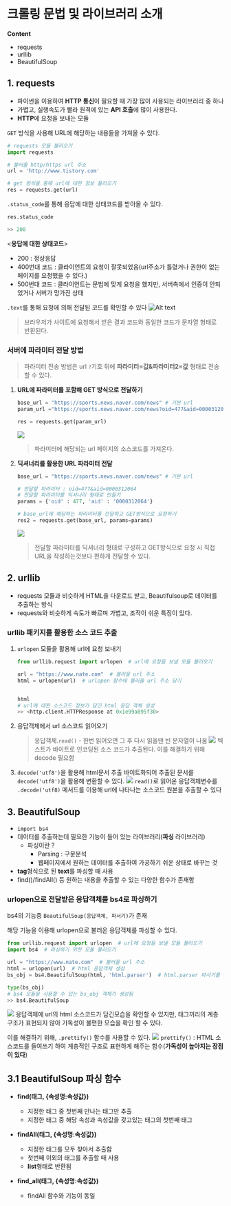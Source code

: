 # 크롤링 문법 및 라이브러리 소개
**Content**
- requests
- urllib
- BeautifulSoup

## 1. requests
- 파이썬을 이용하여 **HTTP 통신**이 필요할 때 가장 많이 사용되는 라이브러리 중 하나
- 가볍고, 실행속도가 빨라 원격에 있는 **API 호출**에 많이 사용한다.
- **HTTP**에 요청을 보내는 모듈   
  
`GET` 방식을 사용해 URL에 해당하는 내용들을 가져올 수 있다.
```python
# requests 모듈 불러오기
import requests

# 불러올 http/https url 주소
url = 'http://www.tistory.com'

# get 방식을 통해 url에 대한 정보 불러오기
res = requests.get(url)
```

`.status_code`를 통해 응답에 대한 상태코드를 받아올 수 있다.

```python
res.status_code

>> 200
```

<**응답에 대한 상태코드**>   
- 200 : 정상응답   
- 400번대 코드 : 클라이언트의 요청이 잘못되었음(url주소가 틀렸거나 권한이 없는 페이지를 요청했을 수 있다.)   
- 500번대 코드 : 클라이언트는 문법에 맞게 요청을 했지만, 서버측에서 인증이 안되었거나 서버가 망가진 상태

`.text`를 통해 요청에 의해 전달된 코드를 확인할 수 있다
![Alt text](img/data_col01.png)   
> 브라우저가 사이트에 요청해서 받은 결과 코드와 동일한 코드가 문자열 형태로 반환된다.

### 서버에 파라미터 전달 방법
  > 파라미터 전송 방법은 url `?`기호 뒤에 **파라미터=값&파라미터2=값** 형태로 전송할 수 있다.

1. **URL에 파라미터를 포함해 GET 방식으로 전달하기**
    ```python
    base_url = "https://sports.news.naver.com/news" # 기본 url
    param_url ="https://sports.news.naver.com/news?oid=477&aid=0000312064"  # 파라미터가 포함된 url
    
    res = requests.get(param_url)
    ```
    ![](img/data_col02.png)
    > 파라미터에 해당되는 url 페이지의 소스코드를 가져온다.

2. **딕셔너리를 활용한 URL 파라미터 전달**
    ```python
    base_url = "https://sports.news.naver.com/news" # 기본 url

    # 전달할 파라미터 : oid=477&aid=0000312064
    # 전달할 파라미터를 딕셔너리 형태로 만들기
    params = {'oid' : 477, 'aid' : '0000312064'}

    # base_url에 해당하는 파라미터를 전달하고 GET방식으로 요청하기
    res2 = requests.get(base_url, params=params) 
    ```
    ![](img/data_col03.png)
    > 전달할 파라미터를 딕셔너리 형태로 구성하고 GET방식으로 요청 시 직접 URL을 작성하는것보다 편하게 전달할 수 있다.

## 2. urllib
- requests 모듈과 비슷하게 HTML을 다운로드 받고, Beautifulsoup로 데이터를 추출하는 방식
- requests와 비슷하게 속도가 빠르며 가볍고, 조작이 쉬운 특징이 있다.

### urllib 패키지를 활용한 소스 코드 추출
1. `urlopen` 모듈을 활용해 url에 요청 보내기
    ```python
    from urllib.request import urlopen  # url에 요청을 보낼 모듈 불러오기

    url = "https://www.nate.com"  # 불러올 url 주소
    html = urlopen(url)  # urlopen 함수에 불러올 url 주소 담기


    html
    # url에 대한 소스코드 정보가 담긴 html 응답 객체 생성
    >> <http.client.HTTPResponse at 0x1e99a895f30> 
    ```
2. 응답객체에서 url 소스코드 읽어오기
   > 응답객체.`read()` - 한번 읽어오면 그 후 다시 읽을땐 빈 문자열이 나옴
   ![](img/data_col04.png)
   > 텍스트가 바이트로 인코딩된 소스 코드가 추출된다. 이를 해결하기 위해 decode 필요함

3. `decode('utf8')`을 활용해 html문서 추출
   바이트화되어 추출된 문서를 `decode('utf8')`을 활용해 변환할 수 있다.
   ![](img/data_col05.png)
   `read()`로 읽어온 응답객체변수를 `.decode('utf8)` 메서드를 이용해 url에 나타나는 소스코드 원본을 추출할 수 있다

## 3. BeautifulSoup
- `import bs4`
- 데이터를 추출하는데 필요한 기능이 들어 있는 라이브러리(**파싱** 라이브러리)
  - 파싱이란 ?
    - Parsing : 구문분석
    - 웹페이지에서 원하는 데이터를 추출하여 가공하기 쉬운 상태로 바꾸는 것
- **tag**형식으로 된 **text**를 파싱할 때 사용
- find()/findAll() 등 원하는 내용을 추출할 수 있는 다양한 함수가 존재함

### urlopen으로 전달받은 응답객체를 bs4로 파싱하기
bs4의 기능중 `BeautifulSoup(응답객체, 파서기)`가 존재   

해당 기능을 이용해 urlopen으로 불러온 응답객체를 파싱할 수 있다.

```python
from urllib.request import urlopen  # url에 요청을 보낼 모듈 불러오기
import bs4  # 파싱하기 위한 모듈 불러오기

url = "https://www.nate.com"  # 불러올 url 주소
html = urlopen(url)  # html 응답객체 생성
bs_obj = bs4.BeautifulSoup(html, 'html.parser')  # html.parser 파서기를 활용해 url문서 파싱

type(bs_obj)
# bs4 모듈을 사용할 수 있는 bs_obj 객체가 생성됨
>> bs4.BeautifulSoup
```

![](img/data_col06.png)
응답객체에 url의 html 소스코드가 담긴모습을 확인할 수 있지만, 태그끼리의 계층구조가 표현되지 않아 가독성이 불편한 모습을 확인 할 수 있다.

이를 해결하기 위해, `.prettify()` 함수를 사용할 수 있다.
![](img/data_col07.png)
`prettify()` : HTML 소스코드를 들여쓰기 하여 계층적인 구조로 표현하게 해주는 함수(**가독성이 높아지는 장점이 있다**)

## 3.1 BeautifulSoup 파싱 함수
- **find(태그, {속성명:속성값})**
  - 지정한 태그 중 첫번째 만나는 태그만 추출
  - 지정한 태그 중 해당 속성과 속성값을 갖고있는 태그의 첫번째 태그

- **findAll(태그, {속성명:속성값})**
  - 지정한 태그를 모두 찾아서 추출함
  - 첫번째 이외의 태그를 추출할 때 사용
  - **list**형태로 반환됨

- **find_all(태그, {속성명:속성값})**
  - findAll 함수와 기능이 동일